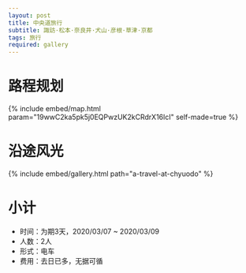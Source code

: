 ```yaml
---
layout: post
title: 中央道旅行
subtitle: 諏訪·松本·奈良井·犬山·彦根·草津·京都
tags: 旅行
required: gallery
---
```


# 路程规划

{% include embed/map.html param="19wwC2ka5pk5j0EQPwzUK2kCRdrX16lcI" self-made=true %}

# 沿途风光

{% include embed/gallery.html path="a-travel-at-chyuodo" %}

# 小计

- 时间：为期3天，2020/03/07 ~ 2020/03/09
- 人数：2人
- 形式：电车
- 费用：去日已多，无据可循
